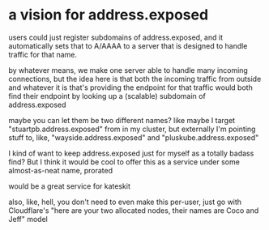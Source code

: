# a vision for address.exposed

users could just register subdomains of address.exposed, and it automatically sets that to A/AAAA to a server that is designed to handle traffic for that name.

by whatever means, we make one server able to handle many incoming connections, but the idea here is that both the incoming traffic from outside and whatever it is that's providing the endpoint for that traffic would both find their endpoint by looking up a (scalable) subdomain of address.exposed

maybe you can let them be two different names? like maybe I target "stuartpb.address.exposed" from in my cluster, but externally I'm pointing stuff to, like, "wayside.address.exposed" and "pluskube.address.exposed"

I kind of want to keep address.exposed just for myself as a totally badass find? But I think it would be cool to offer this as a service under some almost-as-neat name, prorated

would be a great service for kateskit

also, like, hell, you don't need to even make this per-user, just go with Cloudflare's "here are your two allocated nodes, their names are Coco and Jeff" model
